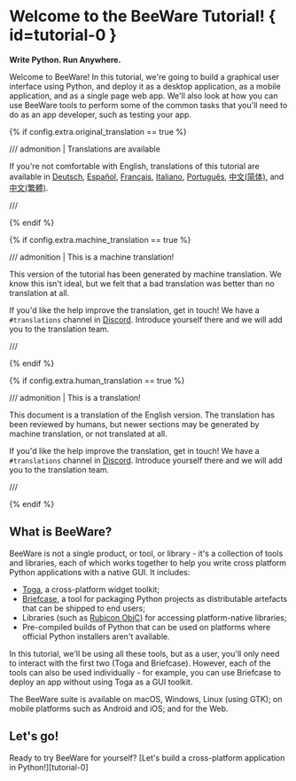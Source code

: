 # Welcome to the BeeWare Tutorial! { id=tutorial-0 }

**Write Python. Run Anywhere.**

Welcome to BeeWare! In this tutorial, we're going to build a graphical
user interface using Python, and deploy it as a desktop application, as
a mobile application, and as a single page web app. We'll also look at
how you can use BeeWare tools to perform some of the common tasks that
you'll need to do as an app developer, such as testing your app.

{% if config.extra.original_translation == true %}

/// admonition | Translations are available

If you're not comfortable with English, translations of this tutorial
are available in [Deutsch](https://docs.beeware.org/de),
[Español](https://docs.beeware.org/es),
[Français](https://docs.beeware.org/fr),
[Italiano](https://docs.beeware.org/it),
[Português](https://docs.beeware.org/pt),
[中文(简体)](https://docs.beeware.org/zh-cn), and
[中文(繁體)](https://docs.beeware.org/zh-tw).


///

{% endif %}

{% if config.extra.machine_translation == true %}

/// admonition | This is a machine translation!

This version of the tutorial has been generated by machine translation.
We know this isn't ideal, but we felt that a bad translation was better
than no translation at all.

If you'd like the help improve the translation, get in touch! We have a
`#translations` channel in [Discord](https://beeware.org/bee/chat/).
Introduce yourself there and we will add you to the translation team.


///

{% endif %}

{% if config.extra.human_translation == true %}

/// admonition | This is a translation!

This document is a translation of the English version. The translation
has been reviewed by humans, but newer sections may be generated by
machine translation, or not translated at all.

If you'd like the help improve the translation, get in touch! We have a
`#translations` channel in [Discord](https://beeware.org/bee/chat/).
Introduce yourself there and we will add you to the translation team.


///

{% endif %}


## What is BeeWare?

BeeWare is not a single product, or tool, or library - it's a collection
of tools and libraries, each of which works together to help you write
cross platform Python applications with a native GUI. It includes:

- [Toga](https://toga.beeware.org), a cross-platform widget toolkit;
- [Briefcase](https://briefcase.beeware.org), a tool for packaging
  Python projects as distributable artefacts that can be shipped to end
  users;
- Libraries (such as [Rubicon ObjC](https://rubicon-objc.beeware.org))
  for accessing platform-native libraries;
- Pre-compiled builds of Python that can be used on platforms where
  official Python installers aren't available.

In this tutorial, we'll be using all these tools, but as a user, you'll
only need to interact with the first two (Toga and Briefcase). However,
each of the tools can also be used individually - for example, you can
use Briefcase to deploy an app without using Toga as a GUI toolkit.

The BeeWare suite is available on macOS, Windows, Linux (using GTK); on
mobile platforms such as Android and iOS; and for the Web.

## Let's go!

Ready to try BeeWare for yourself?
[Let's build a cross-platform application in Python!][tutorial-0]
